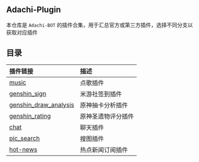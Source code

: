 ## Adachi-Plugin
本仓库是 `Adachi-BOT` 的插件合集，用于汇总官方或第三方插件，选择不同分支以获取对应插件

## 目录

| 插件链接 | 描述 |
| :------ | :--- |
| [music](https://github.com/SilveryStar/Adachi-Plugin/tree/music) | 点歌插件 |
| [genshin_sign](https://github.com/wickedll/genshin_sign) | 米游社签到插件 |
| [genshin_draw_analysis](https://github.com/wickedll/genshin_draw_analysis) | 原神抽卡分析插件 |
| [genshin_rating](https://github.com/wickedll/genshin_rating) | 原神圣遗物评分插件 |
| [chat](https://github.com/Extrwave/Chat-Plugins) | 聊天插件 |
| [pic_search](https://github.com/MarryDream/pic_search) | 搜图插件 |
| [hot-news](https://github.com/BennettChina/hot-news) | 热点新闻订阅插件 |
